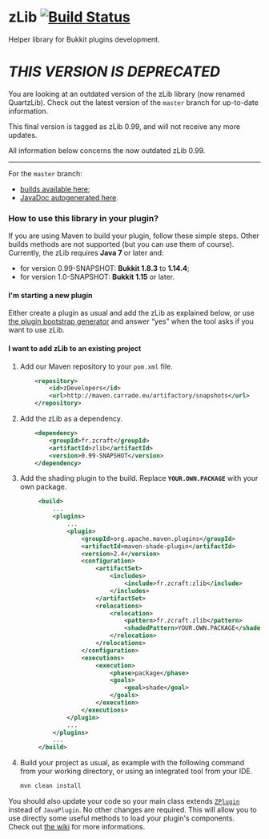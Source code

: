 zLib [![Build Status](https://jenkins.carrade.eu/job/zLib/badge/icon)](https://jenkins.carrade.eu/job/zLib/)
==========

Helper library for Bukkit plugins development.

# _THIS VERSION IS DEPRECATED_

You are looking at an outdated version of the zLib library (now renamed QuartzLib).
Check out the latest version of the `master` branch for up-to-date information.

This final version is tagged as zLib 0.99, and will not receive any more updates.

All information below concerns the now outdated zLib 0.99.

----

For the `master` branch:
 - [builds available here](https://jenkins.carrade.eu/job/zLib/);
 - [JavaDoc autogenerated here](https://jenkins.carrade.eu/job/zLib/javadoc/).


### How to use this library in your plugin?

If you are using Maven to build your plugin, follow these simple steps. Other builds methods are not supported (but you can use them of course).  
Currently, the zLib requires **Java 7** or later and:

- for version 0.99-SNAPSHOT: **Bukkit 1.8.3** to **1.14.4**;
- for version 1.0-SNAPSHOT: **Bukkit 1.15** or later.

#### I'm starting a new plugin

Either create a plugin as usual and add the zLib as explained below, or use [the plugin bootstrap generator](https://github.com/zDevelopers/zLib-CodeGen-Utils#plugins-bootstrap-generator) and answer “yes” when the tool asks if you want to use zLib.

#### I want to add zLib to an existing project

1. Add our Maven repository to your `pom.xml` file.
   
    ```xml
        <repository>
            <id>zDevelopers</id>
            <url>http://maven.carrade.eu/artifactory/snapshots</url>
        </repository>
    ```

2. Add the zLib as a dependency.
   
    ```xml
        <dependency>
            <groupId>fr.zcraft</groupId>
            <artifactId>zlib</artifactId>
            <version>0.99-SNAPSHOT</version>
        </dependency>
    ```
    
3. Add the shading plugin to the build. Replace **`YOUR.OWN.PACKAGE`** with your own package.
    
   ```xml
        <build>
            ...
            <plugins>
                ...
                <plugin>
                    <groupId>org.apache.maven.plugins</groupId>
                    <artifactId>maven-shade-plugin</artifactId>
                    <version>2.4</version>
                    <configuration>
                        <artifactSet>
                            <includes>
                                <include>fr.zcraft:zlib</include>
                            </includes>
                        </artifactSet>
                        <relocations>
                            <relocation>
                                <pattern>fr.zcraft.zlib</pattern>
                                <shadedPattern>YOUR.OWN.PACKAGE</shadedPattern>
                            </relocation>
                        </relocations>
                    </configuration>
                    <executions>
                        <execution>
                            <phase>package</phase>
                            <goals>
                                <goal>shade</goal>
                            </goals>
                        </execution>
                    </executions>
                </plugin>
                ...
            </plugins>
            ...
        </build>
   ```
   
4. Build your project as usual, as example with the following command from your working directory, or using an integrated tool from your IDE.
   
   ```bash
   mvn clean install
   ```

You should also update your code so your main class extends [`ZPlugin`](https://jenkins.carrade.eu/job/zLib/javadoc/index.html?fr/zcraft/zlib/core/ZPlugin.html) instead of `JavaPlugin`. No other changes are required. This will allow you to use directly some useful methods to load your plugin's components.  
Check out [the wiki](https://github.com/zDevelopers/zLib/wiki/Installation) for more informations.
